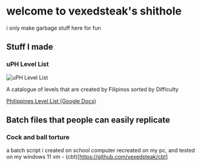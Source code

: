 # welcome to vexedsteak's shithole

i only make garbage stuff here for fun

## Stuff I made
### uPH Level List
![uPH Level List](https://cdn.discordapp.com/attachments/944950635604877312/1086928161733890229/Untitled479_1_1_1.jpg "uPH Level List")

A catalogue of levels that are created by Filipinos sorted by Difficulty

[Philippines Level List (Google Docs)](https://bit.ly/PHLevelList)

## Batch files that people can easily replicate
### Cock and ball torture
a batch script i created on school computer recreated on my pc, and tested on my windows 11 vm - (cbt)[https://github.com/vexedsteak/cbt]
